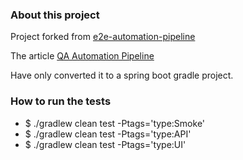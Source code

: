 ### About this project

Project forked from [e2e-automation-pipeline](https://github.com/BushnevYuri/e2e-automation-pipeline)

The article [QA Automation Pipeline](https://www.blazemeter.com/blog/qa-automation-pipeline-learn-how-to-build-your-own)

Have only converted it to a spring boot gradle project.

### How to run the tests

- $ ./gradlew clean test -Ptags='type:Smoke'
- $ ./gradlew clean test -Ptags='type:API'
- $ ./gradlew clean test -Ptags='type:UI'
